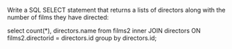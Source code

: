 Write a SQL SELECT statement that returns a lists of directors along with the number of films they have directed:

select count(*), directors.name from films2
inner JOIN directors ON films2.directorid = directors.id
group by directors.id;